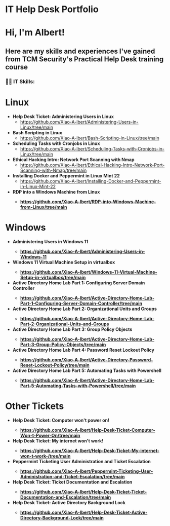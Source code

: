 # IT Help Desk Portfolio

<h1>Hi, I'm Albert!

<h2>Here are my skills and experiences I've gained from TCM Security's Practical Help Desk training course</h2>

<h3>👨‍💻 IT Skills:</h3>

# Linux
  - <b>Help Desk Ticket: Administering Users in Linux</b>
    - https://github.com/Xiao-A-lbert/Administering-Users-in-Linux/tree/main
  - <b>Bash Scripting in Linux</b>
    - https://github.com/Xiao-A-lbert/Bash-Scripting-in-Linux/tree/main
  - <b>Scheduling Tasks with Cronjobs in Linux</b>
    - https://github.com/Xiao-A-lbert/Scheduling-Tasks-with-Cronjobs-in-Linux/tree/main
  - <b>Ethical Hacking Intro: Network Port Scanning with Nmap</b>
    - https://github.com/Xiao-A-lbert/Ethical-Hacking-Intro-Network-Port-Scanning-with-Nmap/tree/main
  - <b>Installing Docker and Peppermint in Linux Mint 22</b>
    - https://github.com/Xiao-A-lbert/Installing-Docker-and-Peppermint-in-Linux-Mint-22
  - <b>RDP into a Windows Machine from Linux<b>
    - https://github.com/Xiao-A-lbert/RDP-into-Windows-Machine-from-Linux/tree/main
# Windows 
  - <b>Administering Users in Windows 11<b>
    - https://github.com/Xiao-A-lbert/Administering-Users-in-Windows-11
  - <b>Windows 11 Virtual Machine Setup in virtualbox<b>
    - https://github.com/Xiao-A-lbert/Windows-11-Virtual-Machine-Setup-in-virtualbox/tree/main 
  - <b>Active Directory Home Lab Part 1: Configuring Server Domain Controller<b>
    - https://github.com/Xiao-A-lbert/Active-Directory-Home-Lab-Part-1-Configuring-Server-Domain-Controller/tree/main
  - <b>Active Directory Home Lab Part 2: Organizational Units and Groups<b>
    - https://github.com/Xiao-A-lbert/Active-Directory-Home-Lab-Part-2-Organizational-Units-and-Groups
  - <b>Active Directory Home Lab Part 3: Group Policy Objects<b>
    - https://github.com/Xiao-A-lbert/Active-Directory-Home-Lab-Part-3-Group-Policy-Objects/tree/main
  - <b>Active Directory Home Lab Part 4: Password Reset Lockout Policy<b>
    - https://github.com/Xiao-A-lbert/Active-Directory-Password-Reset-Lockout-Policy/tree/main
  - <b>Active Directory Home Lab Part 5: Automating Tasks with Powershell<b>
    - https://github.com/Xiao-A-lbert/Active-Directory-Home-Lab-Part-5-Automating-Tasks-with-Powershell/tree/main
        
# Other Tickets
  - <b>Help Desk Ticket: Computer won't power on!<b>
    - https://github.com/Xiao-A-lbert/Help-Desk-Ticket-Computer-Won-t-Power-On/tree/main
  - <b>Help Desk Ticket: My internet won't work!<b>
    - https://github.com/Xiao-A-lbert/Help-Desk-Ticket-My-internet-won-t-work-/tree/main
  - <b>Peppermint Ticketing User Administration and Ticket Escalation<b>
    - https://github.com/Xiao-A-lbert/Peppermint-Ticketing-User-Administration-and-Ticket-Escalation/tree/main
  - <b>Help Desk Ticket: Ticket Documentation and Escalation<b>
    - https://github.com/Xiao-A-lbert/Help-Desk-Ticket-Ticket-Documentation-and-Escalation/tree/main
  - <b>Help Desk Ticket: Active Directory Background Lock<b>
    - https://github.com/Xiao-A-lbert/Help-Desk-Ticket-Active-Directory-Background-Lock/tree/main
